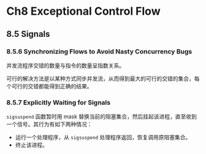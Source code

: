 # Ch8 Exceptional Control Flow

## 8.5 Signals

### 8.5.6 Synchronizing Flows to Avoid Nasty Concurrency Bugs

并发流程序交错的数量与指令的数量呈指数关系。

可行的解决方法是以某种方式同步并发流，从而得到最大的可行的交错的集合，每个可行的交错都能得到正确的结果。

### 8.5.7 Explicitly Waiting for Signals

`sigsuspend` 函数暂时用 mask 替换当前的阻塞集合，然后挂起该进程，直至收到一个信号。其行为有如下两种情况：

* 运行一个处理程序，从 `sigsuspend` 处理程序返回，恢复调用原阻塞集合。
* 终止该进程。